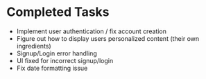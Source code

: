 # Completed Tasks

* Implement user authentication / fix account creation
* Figure out how to display users personalized content (their own ingredients)
* Signup/Login error handling
* UI fixed for incorrect signup/login
* Fix date formatting issue
